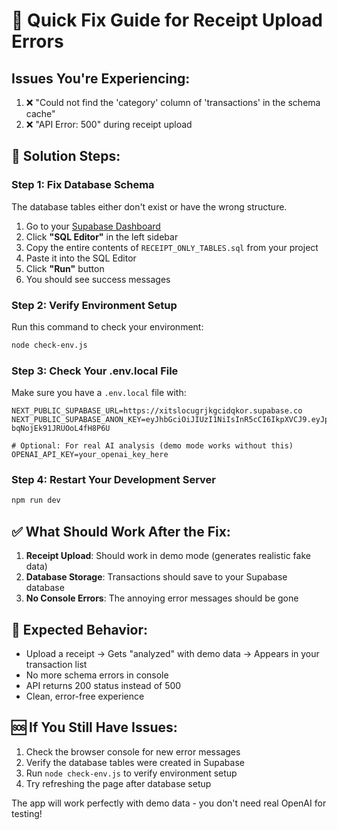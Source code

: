 # 🚀 Quick Fix Guide for Receipt Upload Errors

## Issues You're Experiencing:
1. ❌ "Could not find the 'category' column of 'transactions' in the schema cache"
2. ❌ "API Error: 500" during receipt upload

## 🔧 Solution Steps:

### Step 1: Fix Database Schema
The database tables either don't exist or have the wrong structure.

1. Go to your [Supabase Dashboard](https://supabase.com/dashboard/project/xitslocugrjkgcidqkor)
2. Click **"SQL Editor"** in the left sidebar  
3. Copy the entire contents of `RECEIPT_ONLY_TABLES.sql` from your project
4. Paste it into the SQL Editor
5. Click **"Run"** button
6. You should see success messages

### Step 2: Verify Environment Setup
Run this command to check your environment:
```bash
node check-env.js
```

### Step 3: Check Your .env.local File
Make sure you have a `.env.local` file with:
```env
NEXT_PUBLIC_SUPABASE_URL=https://xitslocugrjkgcidqkor.supabase.co
NEXT_PUBLIC_SUPABASE_ANON_KEY=eyJhbGciOiJIUzI1NiIsInR5cCI6IkpXVCJ9.eyJpc3MiOiJzdXBhYmFzZSIsInJlZiI6InhpdHNsb2N1Z3Jqa2djaWRxa29yIiwicm9sZSI6ImFub24iLCJpYXQiOjE3NDc4Mjk1MjgsImV4cCI6MjA2MzQwNTUyOH0.i0GZHIhnQS1s24TFdHEL-bqNojEk91JRUOoL4fH8P6U

# Optional: For real AI analysis (demo mode works without this)
OPENAI_API_KEY=your_openai_key_here
```

### Step 4: Restart Your Development Server
```bash
npm run dev
```

## ✅ What Should Work After the Fix:

1. **Receipt Upload**: Should work in demo mode (generates realistic fake data)
2. **Database Storage**: Transactions should save to your Supabase database  
3. **No Console Errors**: The annoying error messages should be gone

## 🎯 Expected Behavior:

- Upload a receipt → Gets "analyzed" with demo data → Appears in your transaction list
- No more schema errors in console
- API returns 200 status instead of 500
- Clean, error-free experience

## 🆘 If You Still Have Issues:

1. Check the browser console for new error messages
2. Verify the database tables were created in Supabase
3. Run `node check-env.js` to verify environment setup
4. Try refreshing the page after database setup

The app will work perfectly with demo data - you don't need real OpenAI for testing! 